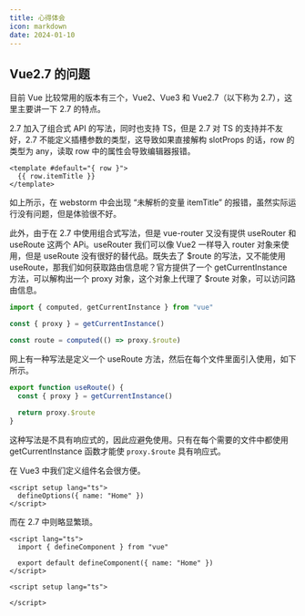 ```yaml
---
title: 心得体会
icon: markdown
date: 2024-01-10
---
```


## Vue2.7 的问题

目前 Vue 比较常用的版本有三个，Vue2、Vue3 和 Vue2.7（以下称为 2.7），这里主要讲一下 2.7 的特点。

2.7 加入了组合式 API 的写法，同时也支持 TS，但是 2.7 对 TS 的支持并不友好，2.7 不能定义插槽参数的类型，这导致如果直接解构 slotProps 的话，row 的类型为 any，读取 row 中的属性会导致编辑器报错。

```vue
<template #default="{ row }">
  {{ row.itemTitle }}
</template>
```

如上所示，在 webstorm 中会出现 “未解析的变量 itemTitle” 的报错，虽然实际运行没有问题，但是体验很不好。

此外，由于在 2.7 中使用组合式写法，但是 vue-router 又没有提供 useRouter 和 useRoute 这两个 APi。useRouter 我们可以像 Vue2 一样导入 router 对象来使用，但是 useRoute 没有很好的替代品。既失去了 $route 的写法，又不能使用 useRoute，那我们如何获取路由信息呢？官方提供了一个 getCurrentInstance 方法，可以解构出一个 proxy 对象，这个对象上代理了 \$route 对象，可以访问路由信息。

```ts
import { computed, getCurrentInstance } from "vue"

const { proxy } = getCurrentInstance()

const route = computed(() => proxy.$route)
```

网上有一种写法是定义一个 useRoute 方法，然后在每个文件里面引入使用，如下所示。

```ts
export function useRoute() {
  const { proxy } = getCurrentInstance()
  
  return proxy.$route
}
```

这种写法是不具有响应式的，因此应避免使用。只有在每个需要的文件中都使用 getCurrentInstance 函数才能使 `proxy.$route` 具有响应式。

在 Vue3 中我们定义组件名会很方便。

```vue
<script setup lang="ts">
  defineOptions({ name: "Home" })
</script>
```

而在 2.7 中则略显繁琐。

```vue
<script lang="ts">
  import { defineComponent } from "vue"
  
  export default defineComponent({ name: "Home" })
</script>

<script setup lang="ts">
  
</script>
```
